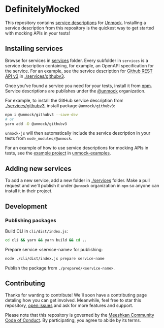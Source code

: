 # DefinitelyMocked

This repository contains [service descriptions](https://www.unmock.io/docs/openapi) for [Unmock](https://www.unmock.io/). Installing a service description from this repository is the quickest way to get started with mocking APIs in your tests!

## Installing services

Browse for services in [services](./services) folder. Every subfolder in `services` is a service description containing, for example, an OpenAPI specification for the service. For an example, see the service description for [Github REST API v3](https://developer.github.com/v3/) in [./services/githubv3](./services/githubv3).

Once you've found a service you need for your tests, install it from [npm](https://www.npmjs.com/). Service descriptions are publishes under the [@unmock](https://www.npmjs.com/org/unmock) organization.

For example, to install the GitHub service description from [./services/githubv3](./services/githubv3), install package `@unmock/githubv3`:

```bash
npm i @unmock/githubv3 --save-dev
# or
yarn add -D @unmock/githubv3
```

`unmock-js` will then automatically include the service description in your tests from `node_modules/@unmock`.

For an example of how to use service descriptions for mocking APIs in tests, see the [example project](https://github.com/meeshkan/unmock-examples/tree/master/using-service-repository) in [unmock-examples](https://github.com/meeshkan/unmock-examples).

## Adding new services

To add a new service, add a new folder in [./services](./services) folder. Make a pull request and we'll publish it under `@unmock` organization in `npm` so anyone can install it in their project.

## Development

### Publishing packages

Build CLI in `cli/dist/index.js`:

```bash
cd cli && yarn && yarn build && cd ..
```

Prepare service \<service-name\> for publishing:

```bash
node ./cli/dist/index.js prepare service-name
```

Publish the package from `./prepared/<service-name>`.

## Contributing

Thanks for wanting to contribute! We'll soon have a contributing page detaling how you can get involved. Meanwhile, feel free to star this repository, [open issues](https://github.com/meeshkan/DefinitelyMocked/issues) and ask for more features and support.

Please note that this repository is governed by the [Meeshkan Community Code of Conduct](https://github.com/meeshkan/code-of-conduct). By participating, you agree to abide by its terms.
